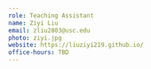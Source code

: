 ```yaml
---
role: Teaching Assistant
name: Ziyi Liu
email: zliu2803@usc.edu
photo: ziyi.jpg
website: https://liuziyi219.github.io/
office-hours: TBD
---
```

